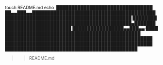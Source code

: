touch README.md
echo
​​​​​​​​​​​​​​​​​​​​​​​​​​​​​​​​​​​​​​​​​​​​​​​​​​​​​​​​​​​​​​​​​​​​​​​​​​​​​​
​██​​██​​​██████​​​██​​██████​​██​​​​​​███​​​██​​█████​​​██​██​​▄▄███▄▄​​​​​​​
████████​██​​████​███​██​​████​​██​​​​​​██​​██​​██​​​██​██​​​██​██​​​​​​​​
​██​​██​​██​██​██​​██​██​██​██​​​██​​​​​██​██​​​███████​██​​​██​███████​​​​​██
████████​████​​██​​██​████​​██​​██​​​​​​██​​██​​██​​​██​██​​​██​​​​​​██​​​​​
​██​​██​​​██████​​​██​▄​█████​​██​​​​​​███​​​██​██​​​██​​██​██​​███████​​​​​██
​​​​​​​​​​​​​​​​​​​​​​​​​​​​​​​​​​​​​​​​​​​​​
██████​​██​​█████​​██​​​██​▄▄███▄▄·██​​​​​██​​██████​​███​​​​██​​██​​██​​
██​​​██​██​██​​​██​██​​██​​██​​​​​​██​​​​​██​██​​​​██​████​​​██​████████​
██████​​██​███████​██​██​​​███████​██​​█​​██​██​██​██​██​██​​██​​██​​██​​
██​​​██​██​██​​​██​██​​██​​​​​​​██​██​███​██​██​██​██​██​​██​██​████████​
██████​​██​██​​​██​██​​​██​███████​​███​███​​​​████​​██​​​███​██​​██​██​​
​​​​​​​​​​​​​​​​​​​​​​​​​​​​​​​​​​​​​​​​​​​​​​​​​​​​​​​​​​​​​​​​​​​​​​​​​
>> README.md
